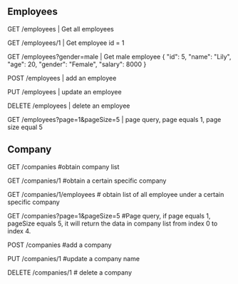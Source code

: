 ## Employees

GET /employees | Get all employees

GET /employees/1 | Get employee id = 1

GET /employees?gender=male | Get male employee
{
"id": 5,
"name": "Lily",
"age": 20,
"gender": "Female",
"salary": 8000
}

POST /employees | add an employee


PUT /employees | update an employee

DELETE /employees | delete an employee

GET /employees?page=1&pageSize=5 | page query, page equals 1, page size equal 5

## Company

GET       /companies    #obtain company list

GET       /companies/1  #obtain a certain specific company

GET       /companies/1/employees  # obtain list of all employee under a certain
specific company

GET       /companies?page=1&pageSize=5  #Page query, if page equals 1, pageSize equals 5, it will return the data in company list from index 0 to index 4.

POST      /companies    #add a company

PUT       /companies/1  #update a company name

DELETE    /companies/1  # delete a company